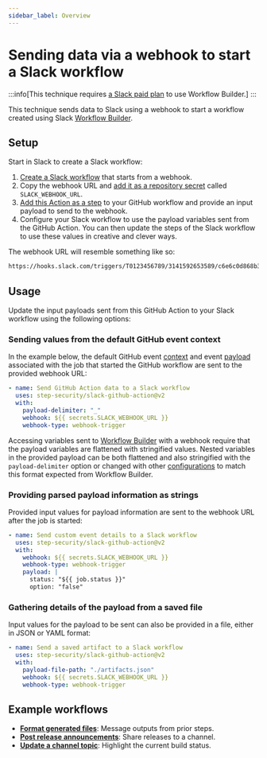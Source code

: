 ```yaml
---
sidebar_label: Overview
---
```


# Sending data via a webhook to start a Slack workflow

:::info[This technique requires [a Slack paid plan](https://slack.com/pricing) to use Workflow Builder.]
:::

This technique sends data to Slack using a webhook to start a workflow created using Slack [Workflow Builder](https://slack.com/features/workflow-automation).

## Setup

Start in Slack to create a Slack workflow:

1. [Create a Slack workflow](https://slack.com/help/articles/360041352714-Build-a-workflow--Create-a-workflow-that-starts-outside-of-Slack) that starts from a webhook.
2. Copy the webhook URL and [add it as a repository secret](https://docs.github.com/en/actions/security-for-github-actions/security-guides/using-secrets-in-github-actions#creating-secrets-for-a-repository) called `SLACK_WEBHOOK_URL`.
3. [Add this Action as a step](https://docs.github.com/en/actions/learn-github-actions/workflow-syntax-for-github-actions#jobsjob_idsteps) to your GitHub workflow and provide an input payload to send to the webhook.
4. Configure your Slack workflow to use the payload variables sent from the GitHub Action. You can then update the steps of the Slack workflow to use these values in creative and clever ways.

The webhook URL will resemble something like so:

```txt
https://hooks.slack.com/triggers/T0123456789/3141592653589/c6e6c0d868b3054ca0f4611a5dbadaf
```

## Usage

Update the input payloads sent from this GitHub Action to your Slack workflow using the following options:

### Sending values from the default GitHub event context

In the example below, the default GitHub event [context](https://github.com/actions/toolkit/blob/main/packages/github/src/context.ts#L6) and event [payload](https://docs.github.com/en/webhooks/webhook-events-and-payloads) associated with the job that started the GitHub workflow are sent to the provided webhook URL:

```yaml
- name: Send GitHub Action data to a Slack workflow
  uses: step-security/slack-github-action@v2
  with:
    payload-delimiter: "_"
    webhook: ${{ secrets.SLACK_WEBHOOK_URL }}
    webhook-type: webhook-trigger
```

Accessing variables sent to [Workflow Builder](https://slack.com/features/workflow-automation) with a webhook require that the payload variables are flattened with stringified values. Nested variables in the provided payload can be both flattened and also stringified with the `payload-delimiter` option or changed with other [configurations](/tools/slack-github-action/additional-configurations) to match this format expected from Workflow Builder.

### Providing parsed payload information as strings

Provided input values for payload information are sent to the webhook URL after the job is started:

```yaml
- name: Send custom event details to a Slack workflow
  uses: step-security/slack-github-action@v2
  with:
    webhook: ${{ secrets.SLACK_WEBHOOK_URL }}
    webhook-type: webhook-trigger
    payload: |
      status: "${{ job.status }}"
      option: "false"
```

### Gathering details of the payload from a saved file

Input values for the payload to be sent can also be provided in a file, either in JSON or YAML format:

```yaml
- name: Send a saved artifact to a Slack workflow
  uses: step-security/slack-github-action@v2
  with:
    payload-file-path: "./artifacts.json"
    webhook: ${{ secrets.SLACK_WEBHOOK_URL }}
    webhook-type: webhook-trigger
```

## Example workflows

* [**Format generated files**](/tools/slack-github-action/sending-techniques/sending-data-webhook-slack-workflow/format-generated-files): Message outputs from prior steps.
* [**Post release announcements**](/tools/slack-github-action/sending-techniques/sending-data-webhook-slack-workflow/post-release-announcements): Share releases to a channel.
* [**Update a channel topic**](/tools/slack-github-action/sending-techniques/sending-data-webhook-slack-workflow/update-a-channel-topic): Highlight the current build status.